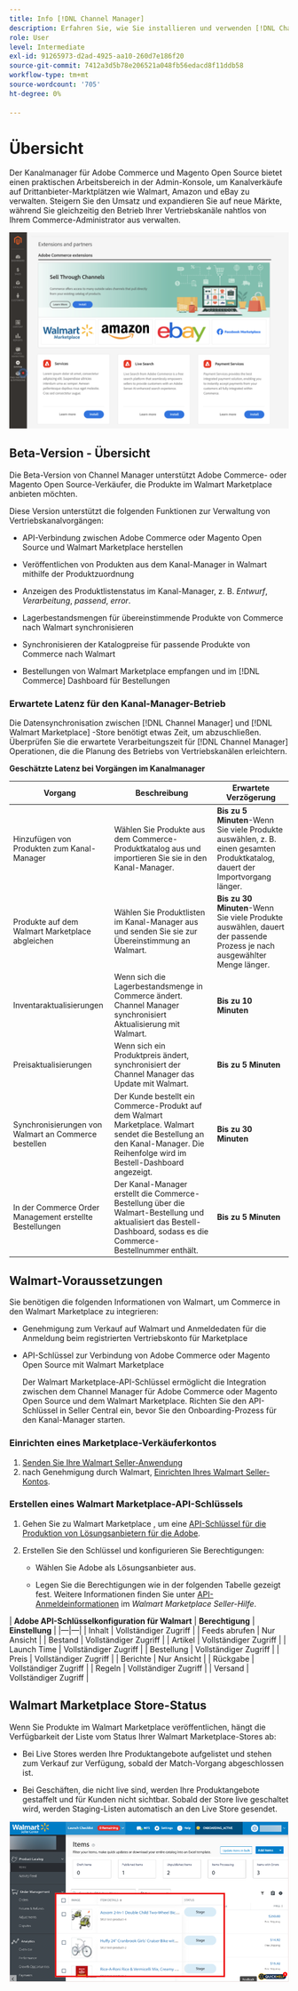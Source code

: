 ```yaml
---
title: Info [!DNL Channel Manager]
description: Erfahren Sie, wie Sie installieren und verwenden [!DNL Channel Manager] , um Adobe Commerce- und Magento Open Source-Stores mit Drittanbieter-Marktplätzen zu integrieren und einen Vertriebskanal zu erstellen, um Marktplatzierungen, -preise, -inventare und -verkäufe nahtlos über Ihren Commerce-Administrator zu verwalten.
role: User
level: Intermediate
exl-id: 91265973-d2ad-4925-aa10-260d7e186f20
source-git-commit: 7412a3d5b78e206521a048fb56edacd8f11ddb58
workflow-type: tm+mt
source-wordcount: '705'
ht-degree: 0%

---
```


# Übersicht

Der Kanalmanager für Adobe Commerce und Magento Open Source bietet einen praktischen Arbeitsbereich in der Admin-Konsole, um Kanalverkäufe auf Drittanbieter-Marktplätzen wie Walmart, Amazon und eBay zu verwalten. Steigern Sie den Umsatz und expandieren Sie auf neue Märkte, während Sie gleichzeitig den Betrieb Ihrer Vertriebskanäle nahtlos von Ihrem Commerce-Administrator aus verwalten.

![[!DNL Channel Manager] Admin-Ansicht der Erweiterung](assets/channel-manager-admin-entry-page.png)

## Beta-Version - Übersicht

Die Beta-Version von Channel Manager unterstützt Adobe Commerce- oder Magento Open Source-Verkäufer, die Produkte im Walmart Marketplace anbieten möchten.

Diese Version unterstützt die folgenden Funktionen zur Verwaltung von Vertriebskanalvorgängen:

* API-Verbindung zwischen Adobe Commerce oder Magento Open Source und Walmart Marketplace herstellen

* Veröffentlichen von Produkten aus dem Kanal-Manager in Walmart mithilfe der Produktzuordnung

* Anzeigen des Produktlistenstatus im Kanal-Manager, z. B. *Entwurf*, *Verarbeitung*, *passend*, *error*.

* Lagerbestandsmengen für übereinstimmende Produkte von Commerce nach Walmart synchronisieren

* Synchronisieren der Katalogpreise für passende Produkte von Commerce nach Walmart

* Bestellungen von Walmart Marketplace empfangen und im [!DNL Commerce] Dashboard für Bestellungen

### Erwartete Latenz für den Kanal-Manager-Betrieb

Die Datensynchronisation zwischen [!DNL Channel Manager] und [!DNL Walmart Marketplace] -Store benötigt etwas Zeit, um abzuschließen. Überprüfen Sie die erwartete Verarbeitungszeit für [!DNL Channel Manager] Operationen, die die Planung des Betriebs von Vertriebskanälen erleichtern.

**Geschätzte Latenz bei Vorgängen im Kanalmanager**

| **Vorgang** | **Beschreibung** | **Erwartete Verzögerung** |
|--------------------------------------------|-----------------------------------------------------------------------------------------------------------------------------------------------|---------------------------------------------------------------------------------------------------------------------------|
| Hinzufügen von Produkten zum Kanal-Manager | Wählen Sie Produkte aus dem Commerce-Produktkatalog aus und importieren Sie sie in den Kanal-Manager. | **Bis zu 5 Minuten**-Wenn Sie viele Produkte auswählen, z. B. einen gesamten Produktkatalog, dauert der Importvorgang länger. |
| Produkte auf dem Walmart Marketplace abgleichen | Wählen Sie Produktlisten im Kanal-Manager aus und senden Sie sie zur Übereinstimmung an Walmart. | **Bis zu 30 Minuten**-Wenn Sie viele Produkte auswählen, dauert der passende Prozess je nach ausgewählter Menge länger. |
| Inventaraktualisierungen | Wenn sich die Lagerbestandsmenge in Commerce ändert. Channel Manager synchronisiert Aktualisierung mit Walmart. | **Bis zu 10 Minuten** |
| Preisaktualisierungen | Wenn sich ein Produktpreis ändert, synchronisiert der Channel Manager das Update mit Walmart. | **Bis zu 5 Minuten** |
| Synchronisierungen von Walmart an Commerce bestellen | Der Kunde bestellt ein Commerce-Produkt auf dem Walmart Marketplace. Walmart sendet die Bestellung an den Kanal-Manager. Die Reihenfolge wird im Bestell-Dashboard angezeigt. | **Bis zu 30 Minuten** |
| In der Commerce Order Management erstellte Bestellungen | Der Kanal-Manager erstellt die Commerce-Bestellung über die Walmart-Bestellung und aktualisiert das Bestell-Dashboard, sodass es die Commerce-Bestellnummer enthält. | **Bis zu 5 Minuten** |

## Walmart-Voraussetzungen

Sie benötigen die folgenden Informationen von Walmart, um Commerce in den Walmart Marketplace zu integrieren:

* Genehmigung zum Verkauf auf Walmart und Anmeldedaten für die Anmeldung beim registrierten Vertriebskonto für Marketplace

* API-Schlüssel zur Verbindung von Adobe Commerce oder Magento Open Source mit Walmart Marketplace

   Der Walmart Marketplace-API-Schlüssel ermöglicht die Integration zwischen dem Channel Manager für Adobe Commerce oder Magento Open Source und dem Walmart Marketplace. Richten Sie den API-Schlüssel in Seller Central ein, bevor Sie den Onboarding-Prozess für den Kanal-Manager starten.

### Einrichten eines Marketplace-Verkäuferkontos

1. [Senden Sie Ihre Walmart Seller-Anwendung](https://marketplace-apply.walmart.com/apply?id=0014M00001zivMpQAI)
2. nach Genehmigung durch Walmart, [Einrichten Ihres Walmart Seller-Kontos](https://sellerhelp.walmart.com/seller/s/guide?article=000008219).

### Erstellen eines Walmart Marketplace-API-Schlüssels

1. Gehen Sie zu Walmart Marketplace , um eine [API-Schlüssel für die Produktion von Lösungsanbietern für die Adobe](https://developer.walmart.com/#preloginModal?redirectUri=https%3A%2F%2Fdeveloper.walmart.com%2Faccount%2FgenerateKey).

1. Erstellen Sie den Schlüssel und konfigurieren Sie Berechtigungen:

   * Wählen Sie Adobe als Lösungsanbieter aus.

   * Legen Sie die Berechtigungen wie in der folgenden Tabelle gezeigt fest. Weitere Informationen finden Sie unter [API-Anmeldeinformationen](https://sellerhelp.walmart.com/seller/s/guide?article=000006422) im *Walmart Marketplace Seller-Hilfe*.

&#x200B;|    **Adobe API-Schlüsselkonfiguration für Walmart**
&#x200B;| **Berechtigung** | **Einstellung** | |—|—| | Inhalt | Vollständiger Zugriff | | Feeds abrufen | Nur Ansicht | | Bestand | Vollständiger Zugriff | | Artikel | Vollständiger Zugriff | | Launch Time | Vollständiger Zugriff | | Bestellung | Vollständiger Zugriff | | Preis | Vollständiger Zugriff | | Berichte | Nur Ansicht | | Rückgabe | Vollständiger Zugriff | | Regeln | Vollständiger Zugriff | | Versand | Vollständiger Zugriff |

## Walmart Marketplace Store-Status

Wenn Sie Produkte im Walmart Marketplace veröffentlichen, hängt die Verfügbarkeit der Liste vom Status Ihrer Walmart Marketplace-Stores ab:

* Bei Live Stores werden Ihre Produktangebote aufgelistet und stehen zum Verkauf zur Verfügung, sobald der Match-Vorgang abgeschlossen ist.

* Bei Geschäften, die nicht live sind, werden Ihre Produktangebote gestaffelt und für Kunden nicht sichtbar. Sobald der Store live geschaltet wird, werden Staging-Listen automatisch an den Live Store gesendet.


![[!DNL Walmart Seller Central] Staging-Produkte](assets/walmart-seller-central-staged.png)
